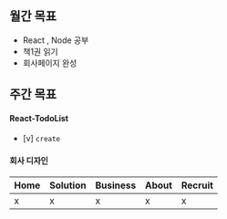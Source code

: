
## 월간 목표 
- React , Node 공부
- 책1권 읽기 
- 회사페이지 완성
## 주간 목표
#### React-TodoList
- [v] `create`
#### 회사 디자인 
Home  |  Solution  |  Business  |  About  |  Recruit
:------ | :------ | :------ | :------ | :------ |
 x | x | x | x | x
